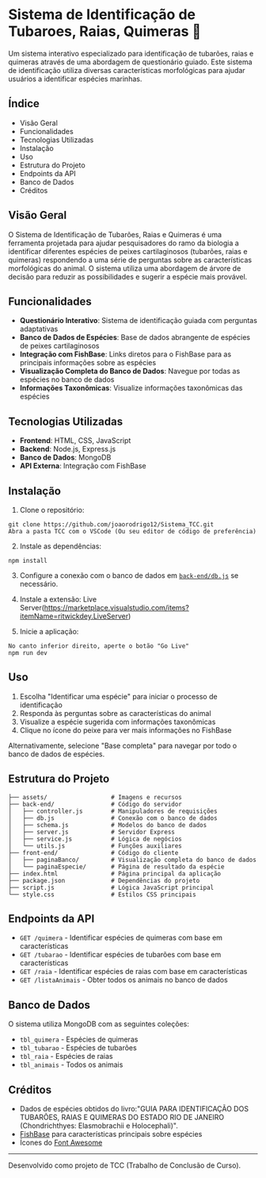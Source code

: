 # Sistema de Identificação de Tubaroes, Raias, Quimeras 🦈

Um sistema interativo especializado para identificação de tubarões, raias e quimeras através de uma abordagem de questionário guiado. Este sistema de identificação utiliza diversas características morfológicas para ajudar usuários a identificar espécies marinhas.

## Índice

- Visão Geral
- Funcionalidades
- Tecnologias Utilizadas
- Instalação
- Uso
- Estrutura do Projeto
- Endpoints da API
- Banco de Dados
- Créditos

## Visão Geral

O Sistema de Identificação de Tubarões, Raias e Quimeras é uma ferramenta projetada para ajudar pesquisadores do ramo da biologia a identificar diferentes espécies de peixes cartilaginosos (tubarões, raias e quimeras) respondendo a uma série de perguntas sobre as características morfológicas do animal. O sistema utiliza uma abordagem de árvore de decisão para reduzir as possibilidades e sugerir a espécie mais provável.

## Funcionalidades

- **Questionário Interativo**: Sistema de identificação guiada com perguntas adaptativas
- **Banco de Dados de Espécies**: Base de dados abrangente de espécies de peixes cartilaginosos
- **Integração com FishBase**: Links diretos para o FishBase para as principais informações sobre as espécies
- **Visualização Completa do Banco de Dados**: Navegue por todas as espécies no banco de dados
- **Informações Taxonômicas**: Visualize informações taxonômicas das espécies

## Tecnologias Utilizadas

- **Frontend**: HTML, CSS, JavaScript
- **Backend**: Node.js, Express.js
- **Banco de Dados**: MongoDB
- **API Externa**: Integração com FishBase

## Instalação

1. Clone o repositório:
```
git clone https://github.com/joaorodrigo12/Sistema_TCC.git
Abra a pasta TCC com o VSCode (Ou seu editor de código de preferência)
```

2. Instale as dependências:
```
npm install
```
3. Configure a conexão com o banco de dados em [`back-end/db.js`](back-end/db.js) se necessário.

4. Instale a extensão: Live Server(https://marketplace.visualstudio.com/items?itemName=ritwickdey.LiveServer)

5. Inicie a aplicação:
```
No canto inferior direito, aperte o botão "Go Live"
npm run dev
```

## Uso
1. Escolha "Identificar uma espécie" para iniciar o processo de identificação
2. Responda às perguntas sobre as características do animal
3. Visualize a espécie sugerida com informações taxonômicas
4. Clique no ícone do peixe para ver mais informações no FishBase

Alternativamente, selecione "Base completa" para navegar por todo o banco de dados de espécies.
## Estrutura do Projeto

```
├── assets/                  # Imagens e recursos
├── back-end/                # Código do servidor
│   ├── controller.js        # Manipuladores de requisições
│   ├── db.js                # Conexão com o banco de dados
│   ├── schema.js            # Modelos do banco de dados
│   ├── server.js            # Servidor Express
│   ├── service.js           # Lógica de negócios
│   └── utils.js             # Funções auxiliares
├── front-end/               # Código do cliente
│   ├── paginaBanco/         # Visualização completa do banco de dados
│   └── paginaEspecie/       # Página de resultado da espécie
├── index.html               # Página principal da aplicação
├── package.json             # Dependências do projeto
├── script.js                # Lógica JavaScript principal
└── style.css                # Estilos CSS principais
```

## Endpoints da API

- `GET /quimera` - Identificar espécies de quimeras com base em características
- `GET /tubarao` - Identificar espécies de tubarões com base em características
- `GET /raia` - Identificar espécies de raias com base em características
- `GET /listaAnimais` - Obter todos os animais no banco de dados

## Banco de Dados

O sistema utiliza MongoDB com as seguintes coleções:
- `tbl_quimera` - Espécies de quimeras
- `tbl_tubarao` - Espécies de tubarões
- `tbl_raia` - Espécies de raias
- `tbl_animais` - Todos os animais

## Créditos

- Dados de espécies obtidos do livro:"GUIA PARA IDENTIFICAÇÃO DOS TUBARÕES, RAIAS E QUIMERAS DO ESTADO
RIO DE JANEIRO (Chondrichthyes: Elasmobrachii e Holocephali)".
- [FishBase](https://www.fishbase.se) para características principais sobre espécies
- Ícones do [Font Awesome](https://fontawesome.com)

---

Desenvolvido como projeto de TCC (Trabalho de Conclusão de Curso).
